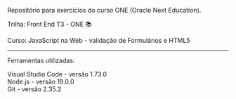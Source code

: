 Repositório para exercícios do curso ONE (Oracle Next Education).


Trilha: Front End T3 - ONE &#128218;

Curso: JavaScript na Web - validação de Formulários e HTML5

______________________________________________________________
Ferramentas utilizadas:

Visual Studio Code - versão 1.73.0<br>
Node.js - versão 19.0.0<br>
Git - versão 2.35.2
